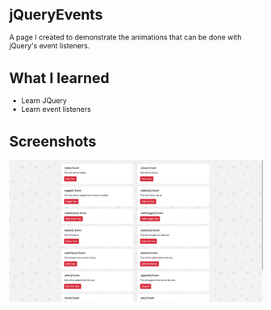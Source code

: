 # jQueryEvents
  A page I created to demonstrate the animations that can be done with jQuery's event listeners.
  
# What I learned
  * Learn JQuery
  * Learn event listeners
  
# Screenshots
![](images/screenshot.png)
